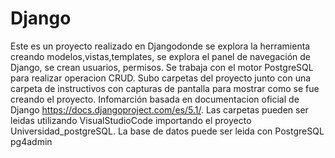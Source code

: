 # Django
Este es un proyecto realizado en Djangodonde se explora la herramienta creando modelos,vistas,templates, se explora el panel de navegación de Django, se crean usuarios, permisos. Se trabaja con el motor PostgreSQL para realizar operacion CRUD.
Subo carpetas del proyecto junto con una carpeta de instructivos con capturas de pantalla para mostrar como se fue creando el proyecto.
Infomarción basada en  documentacion oficial de Django https://docs.djangoproject.com/es/5.1/.
Las carpetas pueden ser leidas utilizando VisualStudioCode importando el proyecto Universidad_postgreSQL.
La base de datos puede ser leida con PostgreSQL pg4admin
